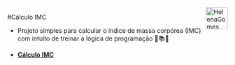 <div>
  <img align="right" src="https://user-images.githubusercontent.com/94927107/202288637-fc13dd57-c051-48dd-ba02-870c9ef26267.png" alt="HelenaGomes" width="50px">
</div>

#Cálculo IMC
 
- Projeto simples para calcular o índice de massa corpórea (IMC) com intuito de treinar a lógica de programação 🤯📚🚀
* **[Cálculo IMC](https://helena-lujan-gomes.github.io/Calculo-IMC/)** 

